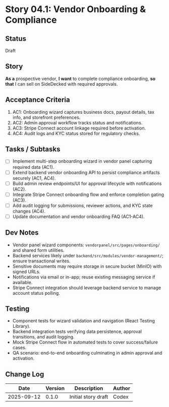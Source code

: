 # Story 04.1: Vendor Onboarding & Compliance

## Status
Draft

## Story
**As a** prospective vendor,
**I want** to complete compliance onboarding,
**so that** I can sell on SideDecked with required approvals.

## Acceptance Criteria
1. AC1: Onboarding wizard captures business docs, payout details, tax info, and storefront preferences.
2. AC2: Admin approval workflow tracks status and notifications.
3. AC3: Stripe Connect account linkage required before activation.
4. AC4: Audit logs and KYC status stored for regulatory checks.

## Tasks / Subtasks
- [ ] Implement multi-step onboarding wizard in vendor panel capturing required data (AC1).
- [ ] Extend backend vendor onboarding API to persist compliance artifacts securely (AC1, AC4).
- [ ] Build admin review endpoints/UI for approval lifecycle with notifications (AC2).
- [ ] Integrate Stripe Connect onboarding flow and enforce completion gating (AC3).
- [ ] Add audit logging for submissions, reviewer actions, and KYC state changes (AC4).
- [ ] Update documentation and vendor onboarding FAQ (AC1-AC4).

## Dev Notes
- Vendor panel wizard components: `vendorpanel/src/pages/onboarding/` and shared form utilities.
- Backend services likely under `backend/src/modules/vendor-management/`; ensure transactional writes.
- Sensitive documents may require storage in secure bucket (MinIO) with signed URLs.
- Notifications via email or in-app; reuse existing messaging service if available.
- Stripe Connect integration should leverage backend service to manage account status polling.

## Testing
- Component tests for wizard validation and navigation (React Testing Library).
- Backend integration tests verifying data persistence, approval transitions, and audit logging.
- Mock Stripe Connect flow in automated tests to cover success/failure cases.
- QA scenario: end-to-end onboarding culminating in admin approval and activation.

## Change Log
| Date       | Version | Description              | Author |
|------------|---------|--------------------------|--------|
| 2025-09-12 | 0.1.0   | Initial story draft      | Codex  |
